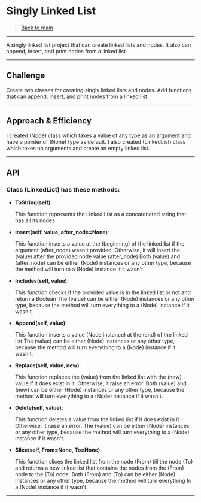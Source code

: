 # Singly Linked List

> [Back to main](../README.md)

---

A singly linked list project that can create linked lists and nodes.
It also can append, insert, and print nodes from a linked list. 

---

## Challenge

Create two classes for creating singly linked lists and nodes.
Add functions that can append, insert, and print nodes from a linked list. 

---

## Approach & Efficiency

I created (Node) class which takes a value of any type as an argument and have a pointer of (None) type as default.
I also created (LinkedList) class which takes no arguments and create an empty linked list. 

---

## API

### Class (LinkedList) has these methods:

- **ToString(self)**:

    This function represents the Linked List as a concatonated string that has all its nodes 

- **Insert(self, value, after_node=None)**:

    This function inserts a value at the (beginning) of the linked list if the argument (after_node) wasn't provided.
    Otherwise, it will insert the (value) after the provided node value (after_node)
    Both (value) and (after_node) can be either (Node) instances or any other type, because the method will turn to a (Node) instance if it wasn't. 

- **Includes(self, value)**:

    This function checks if the provided value is in the linked list or not and return a Boolean 
    The (value) can be either (Node) instances or any other type, because the method will turn everything to a (Node) instance if it wasn't.

- **Append(self, value)**:

    This function inserts a value (Node instance) at the (end) of the linked list
    The (value) can be either (Node) instances or any other type, because the method will turn everything to a (Node) instance if it wasn't. 

- **Replace(self, value, new)**:

    This function replaces the (value) from the linked list with the (new) value if it does exist in it. Otherwise, it raise an error.
    Both (value) and (new) can be either (Node) instances or any other type, because the method will turn everything to a (Node) instance if it wasn't. 

- **Delete(self, value)**:

    This function deletes a value from the linked list if it does exist in it. Otherwise, it raise an error.
    The (value) can be either (Node) instances or any other type, because the method will turn everything to a (Node) instance if it wasn't. 

- **Slice(self, From=None, To=None)**:

    This function slices the linked list from the node (From) till the node (To) and returns a new linked list that contains the nodes from the (From) node to the (To) node.
    Both (From) and (To) can be either (Node) instances or any other type, because the method will turn everything to a (Node) instance if it wasn't. 

---
